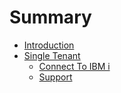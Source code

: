 # Summary

* [Introduction](README.md)
* [Single Tenant](single-tenant.md)
  * [Connect To IBM i](single-tenant/connect-to-ibm-i.md)
  * [Support](single-tenant/support.md)

